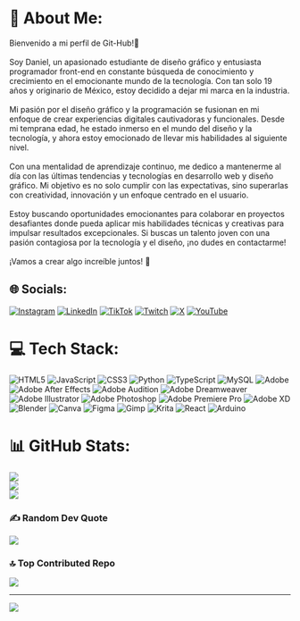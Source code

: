 # 💫 About Me:
Bienvenido a mi perfil de Git-Hub!👋 <br><br>Soy Daniel, un apasionado estudiante de diseño gráfico y entusiasta programador front-end en constante búsqueda de conocimiento y crecimiento en el emocionante mundo de la tecnología. Con tan solo 19 años y originario de México, estoy decidido a dejar mi marca en la industria.<br><br>Mi pasión por el diseño gráfico y la programación se fusionan en mi enfoque de crear experiencias digitales cautivadoras y funcionales. Desde mi temprana edad, he estado inmerso en el mundo del diseño y la tecnología, y ahora estoy emocionado de llevar mis habilidades al siguiente nivel.<br><br>Con una mentalidad de aprendizaje continuo, me dedico a mantenerme al día con las últimas tendencias y tecnologías en desarrollo web y diseño gráfico. Mi objetivo es no solo cumplir con las expectativas, sino superarlas con creatividad, innovación y un enfoque centrado en el usuario.<br><br>Estoy buscando oportunidades emocionantes para colaborar en proyectos desafiantes donde pueda aplicar mis habilidades técnicas y creativas para impulsar resultados excepcionales. Si buscas un talento joven con una pasión contagiosa por la tecnología y el diseño, ¡no dudes en contactarme!<br><br>¡Vamos a crear algo increíble juntos! 🚀


## 🌐 Socials:
[![Instagram](https://img.shields.io/badge/Instagram-%23E4405F.svg?logo=Instagram&logoColor=white)](https://instagram.com/danny_space_oficial) [![LinkedIn](https://img.shields.io/badge/LinkedIn-%230077B5.svg?logo=linkedin&logoColor=white)](https://www.linkedin.com/in/daniel-lópez-arenas-268b6a229/) [![TikTok](https://img.shields.io/badge/TikTok-%23000000.svg?logo=TikTok&logoColor=white)](https://tiktok.com/@danny_space_) [![Twitch](https://img.shields.io/badge/Twitch-%239146FF.svg?logo=Twitch&logoColor=white)](https://twitch.tv/Danny_Space_) [![X](https://img.shields.io/badge/X-black.svg?logo=X&logoColor=white)](https://x.com/@Danny_Space_Oficial) [![YouTube](https://img.shields.io/badge/YouTube-%23FF0000.svg?logo=YouTube&logoColor=white)](https://youtube.com/@Danny_Space_) 

# 💻 Tech Stack:
![HTML5](https://img.shields.io/badge/html5-%23E34F26.svg?style=for-the-badge&logo=html5&logoColor=white) ![JavaScript](https://img.shields.io/badge/javascript-%23323330.svg?style=for-the-badge&logo=javascript&logoColor=%23F7DF1E) ![CSS3](https://img.shields.io/badge/css3-%231572B6.svg?style=for-the-badge&logo=css3&logoColor=white) ![Python](https://img.shields.io/badge/python-3670A0?style=for-the-badge&logo=python&logoColor=ffdd54) ![TypeScript](https://img.shields.io/badge/typescript-%23007ACC.svg?style=for-the-badge&logo=typescript&logoColor=white) ![MySQL](https://img.shields.io/badge/mysql-%2300000f.svg?style=for-the-badge&logo=mysql&logoColor=white) ![Adobe](https://img.shields.io/badge/adobe-%23FF0000.svg?style=for-the-badge&logo=adobe&logoColor=white) ![Adobe After Effects](https://img.shields.io/badge/Adobe%20After%20Effects-9999FF.svg?style=for-the-badge&logo=Adobe%20After%20Effects&logoColor=white) ![Adobe Audition](https://img.shields.io/badge/Adobe%20Audition-9999FF.svg?style=for-the-badge&logo=Adobe%20Audition&logoColor=white) ![Adobe Dreamweaver](https://img.shields.io/badge/Adobe%20Dreamweaver-FF61F6.svg?style=for-the-badge&logo=Adobe%20Dreamweaver&logoColor=white) ![Adobe Illustrator](https://img.shields.io/badge/adobe%20illustrator-%23FF9A00.svg?style=for-the-badge&logo=adobe%20illustrator&logoColor=white) ![Adobe Photoshop](https://img.shields.io/badge/adobe%20photoshop-%2331A8FF.svg?style=for-the-badge&logo=adobe%20photoshop&logoColor=white) ![Adobe Premiere Pro](https://img.shields.io/badge/Adobe%20Premiere%20Pro-9999FF.svg?style=for-the-badge&logo=Adobe%20Premiere%20Pro&logoColor=white) ![Adobe XD](https://img.shields.io/badge/Adobe%20XD-470137?style=for-the-badge&logo=Adobe%20XD&logoColor=#FF61F6) ![Blender](https://img.shields.io/badge/blender-%23F5792A.svg?style=for-the-badge&logo=blender&logoColor=white) ![Canva](https://img.shields.io/badge/Canva-%2300C4CC.svg?style=for-the-badge&logo=Canva&logoColor=white) ![Figma](https://img.shields.io/badge/figma-%23F24E1E.svg?style=for-the-badge&logo=figma&logoColor=white) ![Gimp](https://img.shields.io/badge/Gimp-657D8B?style=for-the-badge&logo=gimp&logoColor=FFFFFF) ![Krita](https://img.shields.io/badge/Krita-203759?style=for-the-badge&logo=krita&logoColor=EEF37B) ![React](https://img.shields.io/badge/react-%2320232a.svg?style=for-the-badge&logo=react&logoColor=%2361DAFB) ![Arduino](https://img.shields.io/badge/-Arduino-00979D?style=for-the-badge&logo=Arduino&logoColor=white)
# 📊 GitHub Stats:
![](https://github-readme-stats.vercel.app/api?username=DannySpace1&theme=react&hide_border=false&include_all_commits=false&count_private=false)<br/>
![](https://github-readme-streak-stats.herokuapp.com/?user=DannySpace1&theme=react&hide_border=false)<br/>
![](https://github-readme-stats.vercel.app/api/top-langs/?username=DannySpace1&theme=react&hide_border=false&include_all_commits=false&count_private=false&layout=compact)

### ✍️ Random Dev Quote
![](https://quotes-github-readme.vercel.app/api?type=horizontal&theme=gruvbox)

### 🔝 Top Contributed Repo
![](https://github-contributor-stats.vercel.app/api?username=DannySpace1&limit=5&theme=dark&combine_all_yearly_contributions=true)

---
[![](https://visitcount.itsvg.in/api?id=DannySpace1&icon=0&color=0)](https://visitcount.itsvg.in)

<!-- Proudly created with GPRM ( https://gprm.itsvg.in ) -->
